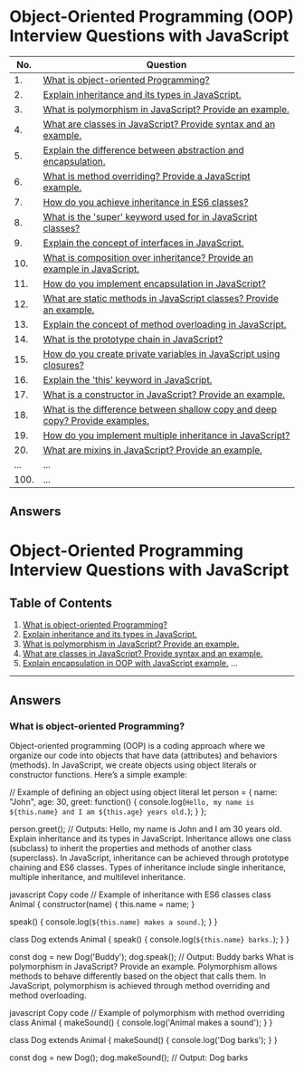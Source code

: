 # Object-Oriented Programming (OOP) Interview Questions with JavaScript

| No. | Question                                                                                   |
|-----|-------------------------------------------------------------------------------------------|
| 1.  | [What is object-oriented Programming?](#answer-1)                                                  |
| 2.  | [Explain inheritance and its types in JavaScript.](#answer-2)                               |
| 3.  | [What is polymorphism in JavaScript? Provide an example.](#answer-3)                        |
| 4.  | [What are classes in JavaScript? Provide syntax and an example.](#answer-4)                  |
| 5.  | [Explain the difference between abstraction and encapsulation.](#answer-5)                  |
| 6.  | [What is method overriding? Provide a JavaScript example.](#answer-6)                       |
| 7.  | [How do you achieve inheritance in ES6 classes?](#answer-7)                                  |
| 8.  | [What is the 'super' keyword used for in JavaScript classes?](#answer-8)                    |
| 9.  | [Explain the concept of interfaces in JavaScript.](#answer-9)                                |
| 10. | [What is composition over inheritance? Provide an example in JavaScript.](#answer-10)        |
| 11. | [How do you implement encapsulation in JavaScript?](#answer-11)                              |
| 12. | [What are static methods in JavaScript classes? Provide an example.](#answer-12)             |
| 13. | [Explain the concept of method overloading in JavaScript.](#answer-13)                       |
| 14. | [What is the prototype chain in JavaScript?](#answer-14)                                     |
| 15. | [How do you create private variables in JavaScript using closures?](#answer-15)              |
| 16. | [Explain the 'this' keyword in JavaScript.](#answer-16)                                       |
| 17. | [What is a constructor in JavaScript? Provide an example.](#answer-17)                       |
| 18. | [What is the difference between shallow copy and deep copy? Provide examples.](#answer-18)   |
| 19. | [How do you implement multiple inheritance in JavaScript?](#answer-19)                       |
| 20. | [What are mixins in JavaScript? Provide an example.](#answer-20)                              |
| ... | ...                                                                                         |
| 100.| ...                                                                                         |



## Answers

# Object-Oriented Programming Interview Questions with JavaScript

## Table of Contents

1. [What is object-oriented Programming?](#answer-1)
2. [Explain inheritance and its types in JavaScript.](#answer-2)
3. [What is polymorphism in JavaScript? Provide an example.](#answer-3)
4. [What are classes in JavaScript? Provide syntax and an example.](#answer-4)
5. [Explain encapsulation in OOP with JavaScript example.](#answer-5)
   ...

---

## Answers

### <a id="answer-1">What is object-oriented Programming?</a>

Object-oriented programming (OOP) is a coding approach where we organize our code into objects that have data (attributes) and behaviors (methods). In JavaScript, we create objects using object literals or constructor functions. Here’s a simple example:

// Example of defining an object using object literal
let person = {
    name: "John",
    age: 30,
    greet: function() {
        console.log(`Hello, my name is ${this.name} and I am ${this.age} years old.`);
    }
};

person.greet(); // Outputs: Hello, my name is John and I am 30 years old.
<a id="answer-2">Explain inheritance and its types in JavaScript.</a>
Inheritance allows one class (subclass) to inherit the properties and methods of another class (superclass). In JavaScript, inheritance can be achieved through prototype chaining and ES6 classes. Types of inheritance include single inheritance, multiple inheritance, and multilevel inheritance.

javascript
Copy code
// Example of inheritance with ES6 classes
class Animal {
  constructor(name) {
    this.name = name;
  }

  speak() {
    console.log(`${this.name} makes a sound.`);
  }
}

class Dog extends Animal {
  speak() {
    console.log(`${this.name} barks.`);
  }
}

const dog = new Dog('Buddy');
dog.speak(); // Output: Buddy barks
<a id="answer-3">What is polymorphism in JavaScript? Provide an example.</a>
Polymorphism allows methods to behave differently based on the object that calls them. In JavaScript, polymorphism is achieved through method overriding and method overloading.

javascript
Copy code
// Example of polymorphism with method overriding
class Animal {
  makeSound() {
    console.log('Animal makes a sound');
  }
}

class Dog extends Animal {
  makeSound() {
    console.log('Dog barks');
  }
}

const dog = new Dog();
dog.makeSound(); // Output: Dog barks
